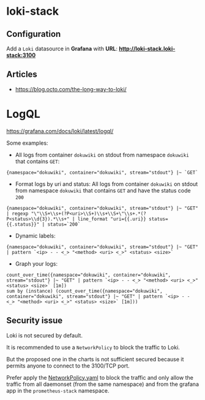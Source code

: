 # loki-stack

## Configuration
Add a `Loki` datasource in **Grafana** with **URL**: **http://loki-stack.loki-stack:3100**

## Articles
* https://blog.octo.com/the-long-way-to-loki/

# LogQL
https://grafana.com/docs/loki/latest/logql/

Some examples:
* All logs from container `dokuwiki` on stdout from namespace `dokuwiki` that contains `GET`:
```
{namespace="dokuwiki", container="dokuwiki", stream="stdout"} |~ `GET`
```

* Format logs by uri and status: All logs from container `dokuwiki` on stdout from namespace `dokuwiki` that contains `GET` and have the status code `200`
```
{namespace="dokuwiki", container="dokuwiki", stream="stdout"} |~ "GET" | regexp "\"\\S+\\s+(?P<uri>\\S+)\\s+\\S+\"\\s+.*(?P<status>\\d{3}).*\\s+" | line_format "uri={{.uri}} status={{.status}}" | status=`200`
```

* Dynamic labels:
```
{namespace="dokuwiki", container="dokuwiki", stream="stdout"} |~ "GET" | pattern `<ip> - - <_> "<method> <uri> <_>" <status> <size>`
```

* Graph your logs:
```
count_over_time({namespace="dokuwiki", container="dokuwiki", stream="stdout"} |~ "GET" | pattern `<ip> - - <_> "<method> <uri> <_>" <status> <size>` [1m])
sum by (instance) (count_over_time({namespace="dokuwiki", container="dokuwiki", stream="stdout"} |~ "GET" | pattern `<ip> - - <_> "<method> <uri> <_>" <status> <size>` [1m]))
```



## Security issue

Loki is not secured by default.

It is recommended to use a `NetworkPolicy` to block the traffic to Loki.

But the proposed one in the charts is not sufficient secured because it permits anyone to connect to the 3100/TCP port.

Prefer apply the [NetworkPolicy.yaml](NetworkPolicy.yaml) to block the traffic and only allow the traffic from all daemonset (from the same namespace) and from the grafana app in the `prometheus-stack` namespace.
